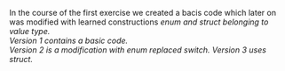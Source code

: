 In the course of the first exercise we created a bacis code which later on was modified with learned constructions <em/>enum<em/> and struct belonging to value type.<br/>
Version 1 contains a basic code.<br/>
Version 2 is a modification with enum replaced switch.
Version 3 uses struct.

